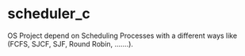 # scheduler_c
OS Project depend on Scheduling Processes with a different ways like (FCFS, SJCF, SJF, Round Robin, .......).

